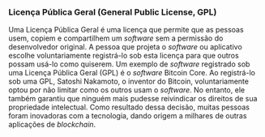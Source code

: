 ### Licença Pública Geral (General Public License, GPL)

Uma Licença Pública Geral é uma licença que permite que as pessoas usem, copiem e compartilhem um _software_ sem a permissão do desenvolvedor original. A pessoa que projeta o _software_ ou aplicativo escolhe voluntariamente registrá-lo sob esta licença para que outros possam usá-lo como quiserem. Um exemplo de _software_ registrado sob uma Licença Pública Geral (GPL) é o _software_ Bitcoin Core. Ao registrá-lo sob uma GPL, Satoshi Nakamoto, o inventor do Bitcoin, voluntariamente optou por não limitar como os outros usam o _software_. No entanto, ele também garantiu que ninguém mais pudesse reivindicar os direitos de sua propriedade intelectual. Como resultado dessa decisão, muitas pessoas foram inovadoras com a tecnologia, dando origem a milhares de outras aplicações de _blockchain_.
